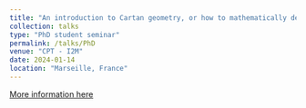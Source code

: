 ```yaml
---
title: "An introduction to Cartan geometry, or how to mathematically describe a hamster rolling a ball on curved space."
collection: talks
type: "PhD student seminar"
permalink: /talks/PhD
venue: "CPT - I2M"
date: 2024-01-14
location: "Marseille, France"
---
```


[More information here](https://www.i2m.univ-amu.fr/events/tba-84/)